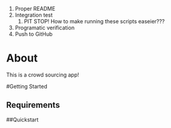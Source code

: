 1. Proper README
2. Integration test
    1. PIT STOP! How to make running these scripts easeier???
3. Programatic verification
4. Push to GitHub 

# About 

This is a crowd sourcing app!

#Getting Started

## Requirements

##Quickstart 
